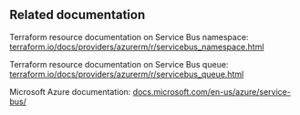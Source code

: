 ## Related documentation

Terraform resource documentation on Service Bus namespace: [terraform.io/docs/providers/azurerm/r/servicebus_namespace.html](https://www.terraform.io/docs/providers/azurerm/r/servicebus_namespace.html)

Terraform resource documentation on Service Bus queue: [terraform.io/docs/providers/azurerm/r/servicebus_queue.html](https://www.terraform.io/docs/providers/azurerm/r/servicebus_queue.html)

Microsoft Azure documentation: [docs.microsoft.com/en-us/azure/service-bus/](https://docs.microsoft.com/en-us/azure/service-bus/)